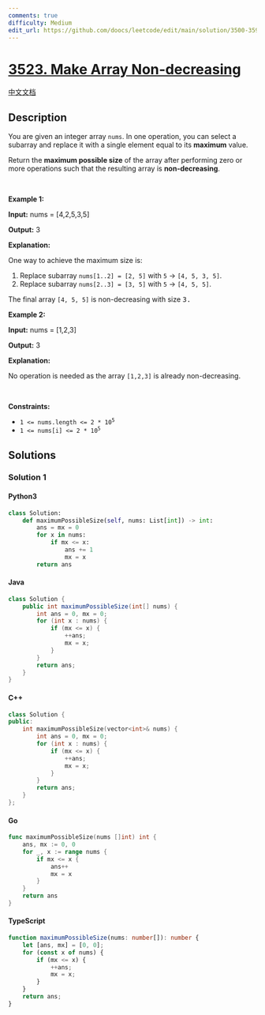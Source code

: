 ```yaml
---
comments: true
difficulty: Medium
edit_url: https://github.com/doocs/leetcode/edit/main/solution/3500-3599/3523.Make%20Array%20Non-decreasing/README_EN.md
---
```


<!-- problem:start -->

# [3523. Make Array Non-decreasing](https://leetcode.com/problems/make-array-non-decreasing)

[中文文档](/solution/3500-3599/3523.Make%20Array%20Non-decreasing/README.md)

## Description

<!-- description:start -->

<p>You are given an integer array <code>nums</code>. In one operation, you can select a <span data-keyword="subarray-nonempty">subarray</span> and replace it with a single element equal to its <strong>maximum</strong> value.</p>

<p>Return the <strong>maximum possible size</strong> of the array after performing zero or more operations such that the resulting array is <strong>non-decreasing</strong>.</p>

<p>&nbsp;</p>
<p><strong class="example">Example 1:</strong></p>

<div class="example-block">
<p><strong>Input:</strong> <span class="example-io">nums = [4,2,5,3,5]</span></p>

<p><strong>Output:</strong> <span class="example-io">3</span></p>

<p><strong>Explanation:</strong></p>

<p>One way to achieve the maximum size is:</p>

<ol>
	<li>Replace subarray <code>nums[1..2] = [2, 5]</code> with <code>5</code> &rarr; <code>[4, 5, 3, 5]</code>.</li>
	<li>Replace subarray <code>nums[2..3] = [3, 5]</code> with <code>5</code> &rarr; <code>[4, 5, 5]</code>.</li>
</ol>

<p>The final array <code>[4, 5, 5]</code> is non-decreasing with size <font face="monospace">3.</font></p>
</div>

<p><strong class="example">Example 2:</strong></p>

<div class="example-block">
<p><strong>Input:</strong> <span class="example-io">nums = [1,2,3]</span></p>

<p><strong>Output:</strong> <span class="example-io">3</span></p>

<p><strong>Explanation:</strong></p>

<p>No operation is needed as the array <code>[1,2,3]</code> is already non-decreasing.</p>
</div>

<p>&nbsp;</p>
<p><strong>Constraints:</strong></p>

<ul>
	<li><code>1 &lt;= nums.length &lt;= 2 * 10<sup>5</sup></code></li>
	<li><code>1 &lt;= nums[i] &lt;= 2 * 10<sup>5</sup></code></li>
</ul>

<!-- description:end -->

## Solutions

<!-- solution:start -->

### Solution 1

<!-- tabs:start -->

#### Python3

```python
class Solution:
    def maximumPossibleSize(self, nums: List[int]) -> int:
        ans = mx = 0
        for x in nums:
            if mx <= x:
                ans += 1
                mx = x
        return ans
```

#### Java

```java
class Solution {
    public int maximumPossibleSize(int[] nums) {
        int ans = 0, mx = 0;
        for (int x : nums) {
            if (mx <= x) {
                ++ans;
                mx = x;
            }
        }
        return ans;
    }
}
```

#### C++

```cpp
class Solution {
public:
    int maximumPossibleSize(vector<int>& nums) {
        int ans = 0, mx = 0;
        for (int x : nums) {
            if (mx <= x) {
                ++ans;
                mx = x;
            }
        }
        return ans;
    }
};
```

#### Go

```go
func maximumPossibleSize(nums []int) int {
	ans, mx := 0, 0
	for _, x := range nums {
		if mx <= x {
			ans++
			mx = x
		}
	}
	return ans
}
```

#### TypeScript

```ts
function maximumPossibleSize(nums: number[]): number {
    let [ans, mx] = [0, 0];
    for (const x of nums) {
        if (mx <= x) {
            ++ans;
            mx = x;
        }
    }
    return ans;
}
```

<!-- tabs:end -->

<!-- solution:end -->

<!-- problem:end -->
